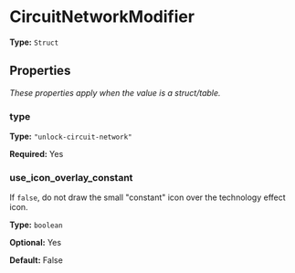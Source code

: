 # CircuitNetworkModifier

**Type:** `Struct`

## Properties

*These properties apply when the value is a struct/table.*

### type

**Type:** `"unlock-circuit-network"`

**Required:** Yes

### use_icon_overlay_constant

If `false`, do not draw the small "constant" icon over the technology effect icon.

**Type:** `boolean`

**Optional:** Yes

**Default:** False

